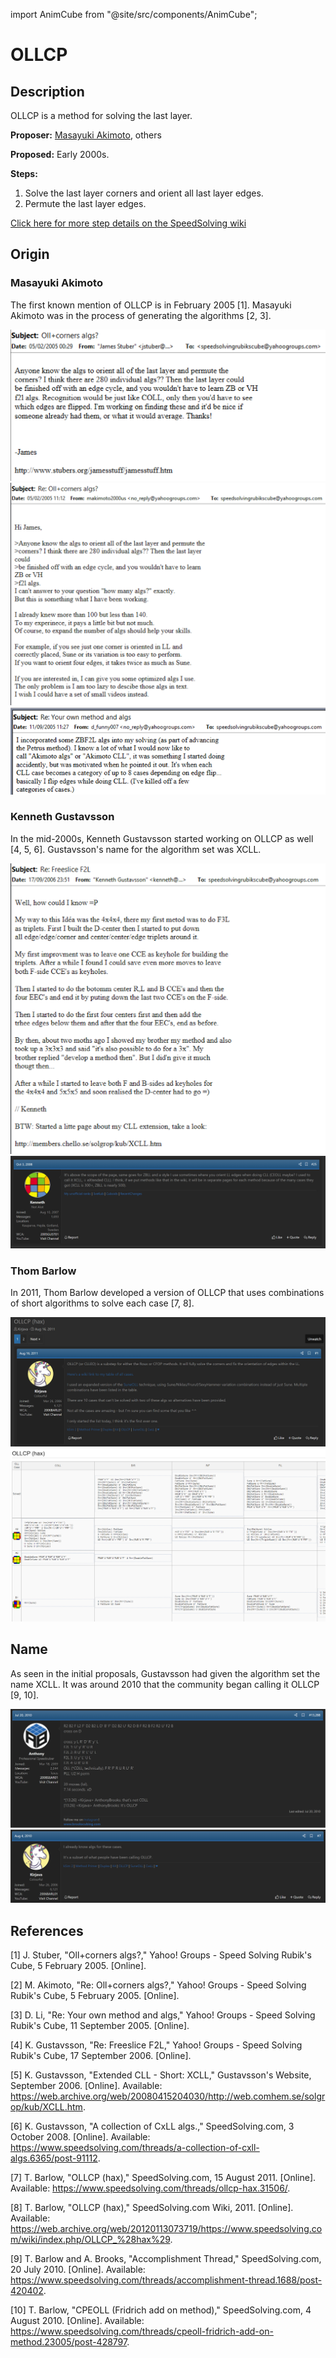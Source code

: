 import AnimCube from "@site/src/components/AnimCube";

# OLLCP

<AnimCube params="config=../../ExhibitConfig.txt&facelets=yyyyyyyyywwwwwwwwwbbbdbbbbbgggdgggggodooooooorrrdrrrrr" width="400px" height="400px" />

## Description

OLLCP is a method for solving the last layer.

**Proposer:** [Masayuki Akimoto](CubingContributors/MethodDevelopers.md#akimoto-masayuki), others

**Proposed:** Early 2000s.

**Steps:**

1. Solve the last layer corners and orient all last layer edges.
2. Permute the last layer edges.

[Click here for more step details on the SpeedSolving wiki](https://www.speedsolving.com/wiki/index.php/OLLCP)

## Origin

### Masayuki Akimoto

The first known mention of OLLCP is in February 2005 [1]. Masayuki Akimoto was in the process of generating the algorithms [2, 3].

![](img/OLLCP/Akimoto1.png)
![](img/OLLCP/Akimoto2.png)
![](img/OLLCP/Kenneth1.png)

### Kenneth Gustavsson

In the mid-2000s, Kenneth Gustavsson started working on OLLCP as well [4, 5, 6]. Gustavsson's name for the algorithm set was XCLL.

![](img/OLLCP/Kenneth2.png)
![](img/OLLCP/Kenneth3.png)

### Thom Barlow

In 2011, Thom Barlow developed a version of OLLCP that uses combinations of short algorithms to solve each case [7, 8].

![](img/OLLCP/Barlow1.png)
![](img/OLLCP/Barlow2.png)

## Name

As seen in the initial proposals, Gustavsson had given the algorithm set the name XCLL. It was around 2010 that the community began calling it OLLCP [9, 10].

![](img/OLLCP/Name1.png)
![](img/OLLCP/Name2.png)

## References

[1] J. Stuber, "Oll+corners algs?," Yahoo! Groups - Speed Solving Rubik's Cube, 5 February 2005. [Online]. 

[2] M. Akimoto, "Re: Oll+corners algs?," Yahoo! Groups - Speed Solving Rubik's Cube, 5 February 2005. [Online]. 

[3] D. Li, "Re: Your own method and algs," Yahoo! Groups - Speed Solving Rubik's Cube, 11 September 2005. [Online]. 

[4] K. Gustavsson, "Re: Freeslice F2L," Yahoo! Groups - Speed Solving Rubik's Cube, 17 September 2006. [Online]. 

[5] K. Gustavsson, "Extended CLL - Short: XCLL," Gustavsson's Website, September 2006. [Online]. Available: https://web.archive.org/web/20080415204030/http://web.comhem.se/solgrop/kub/XCLL.htm.

[6] K. Gustavsson, "A collection of CxLL algs.," SpeedSolving.com, 3 October 2008. [Online]. Available: https://www.speedsolving.com/threads/a-collection-of-cxll-algs.6365/post-91112.

[7] T. Barlow, "OLLCP (hax)," SpeedSolving.com, 15 August 2011. [Online]. Available: https://www.speedsolving.com/threads/ollcp-hax.31506/.

[8] T. Barlow, "OLLCP (hax)," SpeedSolving.com Wiki, 2011. [Online]. Available: https://web.archive.org/web/20120113073719/https://www.speedsolving.com/wiki/index.php/OLLCP_%28hax%29.

[9] T. Barlow and A. Brooks, "Accomplishment Thread," SpeedSolving.com, 20 July 2010. [Online]. Available: https://www.speedsolving.com/threads/accomplishment-thread.1688/post-420402.

[10] T. Barlow, "CPEOLL (Fridrich add on method)," SpeedSolving.com, 4 August 2010. [Online]. Available: https://www.speedsolving.com/threads/cpeoll-fridrich-add-on-method.23005/post-428797.